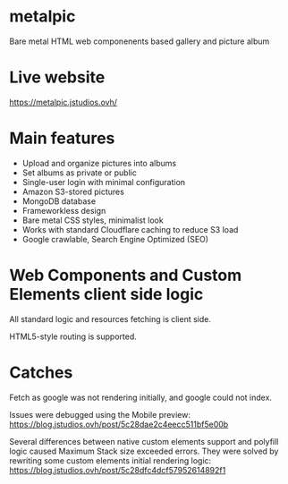 # metalpic

Bare metal HTML web componenents based gallery and picture album

# Live website

https://metalpic.jstudios.ovh/

# Main features

* Upload and organize pictures into albums
* Set albums as private or public
* Single-user login with minimal configuration
* Amazon S3-stored pictures
* MongoDB database
* Frameworkless design
* Bare metal CSS styles, minimalist look
* Works with standard Cloudflare caching to reduce S3 load
* Google crawlable, Search Engine Optimized (SEO)

# Web Components and Custom Elements client side logic

All standard logic and resources fetching is client side.

HTML5-style routing is supported.

# Catches

Fetch as google was not rendering initially, and google could not index.

Issues were debugged using the Mobile preview: https://blog.jstudios.ovh/post/5c28dae2c4eecc511bf5e00b

Several differences between native custom elements support and polyfill logic caused Maximum Stack size exceeded errors. They were solved by rewriting some custom elements initial rendering logic: https://blog.jstudios.ovh/post/5c28dfc4dcf57952614892f1
